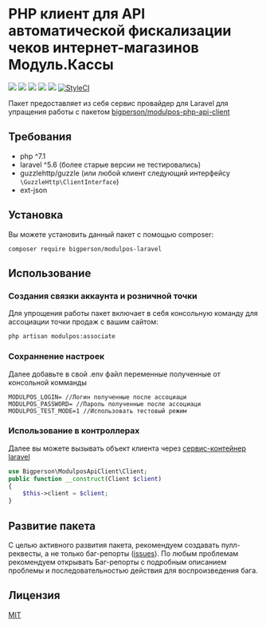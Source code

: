 # PHP клиент для API автоматической фискализации чеков интернет-магазинов Модуль.Кассы
[![](https://img.shields.io/packagist/l/bigperson/modulpos-laravel.svg?style=flat-square)](https://github.com/bigperson/modulpos-laravel/blob/master/LICENSE) 
[![](https://img.shields.io/packagist/dt/bigperson/modulpos-laravel.svg?style=flat-square)](https://packagist.org/packages/bigperson/modulpos-laravel)
[![](https://img.shields.io/packagist/v/bigperson/modulpos-laravel.svg?style=flat-square)](https://packagist.org/packages/bigperson/modulpos-laravel)
[![](https://img.shields.io/travis/bigperson/modulpos-laravel.svg?style=flat-square)](https://travis-ci.org/bigperson/modulpos-laravel)
[![](https://img.shields.io/codecov/c/github/bigperson/modulpos-laravel.svg?style=flat-square)](https://codecov.io/gh/bigperson/modulpos-laravel)
[![StyleCI](https://styleci.io/repos/98306851/shield?branch=master)](https://styleci.io/repos/98306851)

Пакет предоставляет из себя сервис провайдер для Laravel для упращения работы с пакетом [bigperson/modulpos-php-api-client](https://github.com/bigperson/modulpos-php-api-client)

## Требования
* php ^7.1
* laravel ^5.6 (более старые версии не тестировались)
* guzzlehttp/guzzle (или любой клиент следующий интерфейсу `\GuzzleHttp\ClientInterface`)
* ext-json

## Установка
Вы можете установить данный пакет с помощью сomposer:

```
composer require bigperson/modulpos-laravel
```

## Использование

### Создания связки аккаунта и розничной точки
Для упрощения работы пакет включает в себя консольную команду для ассоциации точки продаж с вашим сайтом:

```
php artisan modulpos:associate
```
### Сохраннение настроек
Далее добавьте в свой .env файл переменные полученные от консольной комманды
```
MODULPOS_LOGIN= //Логин полученные после ассоциаци
MODULPOS_PASSWORD= //Пароль полученные после ассоциаци
MODULPOS_TEST_MODE=1 //Использовать тестовый режим
```
### Использование в контроллерах
Далее вы можете вызывать объект клиента через [сервис-контейнер laravel](https://laravel.com/docs/5.8/container)

```php
use Bigperson\ModulposApiClient\Client;
public function __construct(Client $client)
{
    $this->client = $client;
}
```

## Развитие пакета
С целью активного развития пакета, рекомендуем создавать пулл-реквесты, а не только баг-репорты ([issues](https://github.com/bigperson/modulpos-laravel/issues)). 
По любым проблемам рекомендуем открывать Баг-репорты с подробным описанием проблемы и последовательностью действия для воспроизведения бага.

## Лицензия
[MIT](https://raw.githubusercontent.com/bigperson/modulpos-laravel/master/LICENSE)
